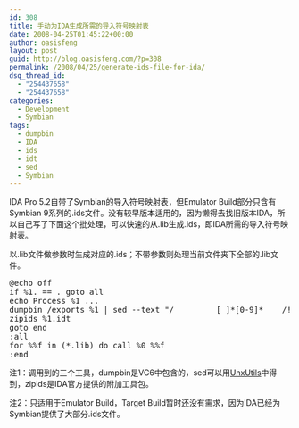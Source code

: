 ```yaml
---
id: 308
title: 手动为IDA生成所需的导入符号映射表
date: 2008-04-25T01:45:22+00:00
author: oasisfeng
layout: post
guid: http://blog.oasisfeng.com/?p=308
permalink: /2008/04/25/generate-ids-file-for-ida/
dsq_thread_id:
  - "254437658"
  - "254437658"
categories:
  - Development
  - Symbian
tags:
  - dumpbin
  - IDA
  - ids
  - idt
  - sed
  - Symbian
---
```

IDA Pro 5.2自带了Symbian的导入符号映射表，但Emulator Build部分只含有Symbian 9系列的.ids文件。没有较早版本适用的，因为懒得去找旧版本IDA，所以自己写了下面这个批处理，可以快速的从.lib生成.ids，即IDA所需的导入符号映射表。

以.lib文件做参数时生成对应的.ids；不带参数则处理当前文件夹下全部的.lib文件。

<pre>@echo off
if %1. == . goto all
echo Process %1 ...
dumpbin /exports %1 | sed --text "/         [ ]*[0-9]*    /!d;s/^[ \t]*//;s/)$//;s/    / Name=/;s/ (/ Comment=/" > %1.idt
zipids %1.idt
goto end
:all
for %%f in (*.lib) do call %0 %%f
:end</pre>

注1：调用到的三个工具，dumpbin是VC6中包含的，sed可以用[UnxUtils](http://unxutils.sourceforge.net)中得到，zipids是IDA官方提供的附加工具包。
  
注2：只适用于Emulator Build，Target Build暂时还没有需求，因为IDA已经为Symbian提供了大部分.ids文件。